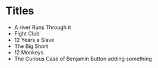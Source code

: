 # Titles
* A river Runs Through it 
* Fight Club
* 12 Years a Slave
* The Big Short
* 12 Monkeys
* The Curious Case of Benjamin Button
adding something


